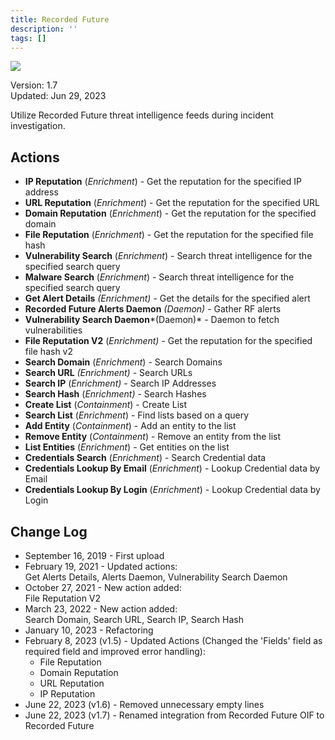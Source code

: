 ```yaml
---
title: Recorded Future
description: ''
tags: []
---
```


![](/img/platform-services/automation-service/app-central/logos/recorded-future.png)

Version: 1.7  
Updated: Jun 29, 2023

Utilize Recorded Future threat intelligence feeds during incident investigation.

## Actions

* **IP Reputation** (*Enrichment*) - Get the reputation for the specified IP address
* **URL Reputation** (*Enrichment*) - Get the reputation for the specified URL
* **Domain Reputation** (*Enrichment*) - Get the reputation for the specified domain
* **File Reputation** (*Enrichment*) - Get the reputation for the specified file hash
* **Vulnerability Search** (*Enrichment*) - Search threat intelligence for the specified search query
* **Malware Search** (*Enrichment*) - Search threat intelligence for the specified search query
* **Get Alert Details** *(Enrichment)* - Get the details for the specified alert
* **Recorded Future Alerts Daemon** *(Daemon)* - Gather RF alerts
* **Vulnerability Search Daemon***(Daemon)* - Daemon to fetch vulnerabilities
* **File Reputation V2** (*Enrichment)* - Get the reputation for the specified file hash v2
* **Search Domain** (*Enrichment*) - Search Domains
* **Search URL** *(Enrichment)* - Search URLs
* **Search IP** (*Enrichment)* - Search IP Addresses
* **Search Hash** (*Enrichment)* - Search Hashes
* **Create List** (*Containment*) - Create List
* **Search List** (*Enrichment*) - Find lists based on a query
* **Add Entity** (*Containment*) - Add an entity to the list
* **Remove Entity** (*Containment*) - Remove an entity from the list
* **List Entities** (*Enrichment*) - Get entities on the list
* **Credentials Search** (*Enrichment*) - Search Credential data
* **Credentials Lookup By Email** (*Enrichment*) - Lookup Credential data by Email
* **Credentials Lookup By Login** (*Enrichment*) - Lookup Credential data by Login

## Change Log

* September 16, 2019 - First upload
* February 19, 2021 - Updated actions:   
Get Alerts Details, Alerts Daemon, Vulnerability Search Daemon
* October 27, 2021 - New action added:   
File Reputation V2
* March 23, 2022 - New action added:   
Search Domain, Search URL, Search IP, Search Hash
* January 10, 2023 - Refactoring
* February 8, 2023 (v1.5) - Updated Actions (Changed the 'Fields' field as required field and improved error handling):
	+ File Reputation
	+ Domain Reputation
	+ URL Reputation
	+ IP Reputation
* June 22, 2023 (v1.6) - Removed unnecessary empty lines
* June 22, 2023 (v1.7) - Renamed integration from Recorded Future OIF to Recorded Future
